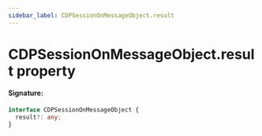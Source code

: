 ```yaml
---
sidebar_label: CDPSessionOnMessageObject.result
---
```


# CDPSessionOnMessageObject.result property

#### Signature:

```typescript
interface CDPSessionOnMessageObject {
  result?: any;
}
```
